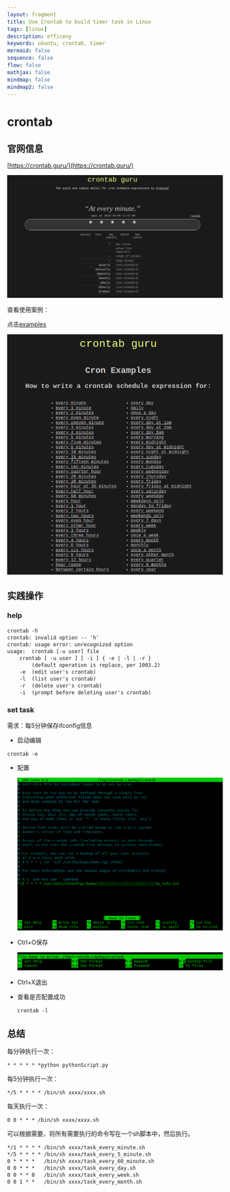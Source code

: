 ```yaml
---
layout: fragment
title: Use Crontab to build timer task in Linux
tags: [linux]
description: efficeny
keywords: ubuntu, crontab, timer
mermaid: false
sequence: false
flow: false
mathjax: false
mindmap: false
mindmap2: false
---
```


# crontab

## 官网信息

[https://crontab.guru/](https://crontab.guru/)

![image-20231009114623019](https://raw.githubusercontent.com/KingofHubGit/ImageFactory/main/Public/image-20231009114623019.png)

查看使用案例：

点击[examples](https://crontab.guru/examples.html)

![image-20231009114816378](https://raw.githubusercontent.com/KingofHubGit/ImageFactory/main/Public/image-20231009114816378.png)



## 实践操作

### help

```
crontab -h
crontab: invalid option -- 'h'
crontab: usage error: unrecognized option
usage:	crontab [-u user] file
	crontab [ -u user ] [ -i ] { -e | -l | -r }
		(default operation is replace, per 1003.2)
	-e	(edit user's crontab)
	-l	(list user's crontab)
	-r	(delete user's crontab)
	-i	(prompt before deleting user's crontab)
```



### set task

需求：每5分钟保存ifconfig信息

- 启动编辑

```
crontab -e 
```

- 配置

  ![image-20231009115212204](https://raw.githubusercontent.com/KingofHubGit/ImageFactory/main/Public/image-20231009115212204.png)

- Ctrl+O保存

  ![image-20231009115253452](https://raw.githubusercontent.com/KingofHubGit/ImageFactory/main/Public/image-20231009115253452.png)

- Ctrl+X退出

- 查看是否配置成功

  ```
  crontab -l
  ```

  

## 总结

每分钟执行一次：

```shell
* * * * * *python pythonScript.py
```



每5分钟执行一次：

```shell
*/5 * * * * /bin/sh xxxx/xxxx.sh
```



每天执行一次：

```shell
0 0 * * * /bin/sh xxxx/xxxx.sh
```



可以根据需要，将所有需要执行的命令写在一个sh脚本中，然后执行。

```shell
*/1 * * * * /bin/sh xxxx/task_every_minute.sh
*/5 * * * * /bin/sh xxxx/task_every_5_minute.sh
0 * * * *   /bin/sh xxxx/task_every_60_minute.sh
0 0 * * *   /bin/sh xxxx/task_every_day.sh
0 0 * * 0   /bin/sh xxxx/task_every_week.sh
0 0 1 * *   /bin/sh xxxx/task_every_month.sh
```













